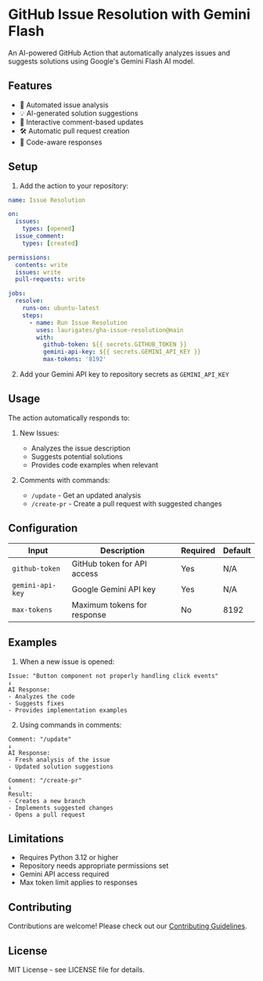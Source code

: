 # GitHub Issue Resolution with Gemini Flash

An AI-powered GitHub Action that automatically analyzes issues and suggests solutions using Google's Gemini Flash AI model.

## Features

- 🤖 Automated issue analysis
- 💡 AI-generated solution suggestions
- 🔄 Interactive comment-based updates
- 🛠️ Automatic pull request creation
- 📝 Code-aware responses

## Setup

1. Add the action to your repository:

```yaml
name: Issue Resolution

on:
  issues:
    types: [opened]
  issue_comment:
    types: [created]

permissions:
  contents: write
  issues: write
  pull-requests: write

jobs:
  resolve:
    runs-on: ubuntu-latest
    steps:
      - name: Run Issue Resolution
        uses: laurigates/gha-issue-resolution@main
        with:
          github-token: ${{ secrets.GITHUB_TOKEN }}
          gemini-api-key: ${{ secrets.GEMINI_API_KEY }}
          max-tokens: '8192'
```

2. Add your Gemini API key to repository secrets as `GEMINI_API_KEY`

## Usage

The action automatically responds to:

1. New Issues:
   - Analyzes the issue description
   - Suggests potential solutions
   - Provides code examples when relevant

2. Comments with commands:
   - `/update` - Get an updated analysis
   - `/create-pr` - Create a pull request with suggested changes

## Configuration

| Input | Description | Required | Default |
|-------|-------------|----------|---------|
| `github-token` | GitHub token for API access | Yes | N/A |
| `gemini-api-key` | Google Gemini API key | Yes | N/A |
| `max-tokens` | Maximum tokens for response | No | 8192 |

## Examples

1. When a new issue is opened:
```
Issue: "Button component not properly handling click events"
↓
AI Response:
- Analyzes the code
- Suggests fixes
- Provides implementation examples
```

2. Using commands in comments:
```
Comment: "/update"
↓
AI Response:
- Fresh analysis of the issue
- Updated solution suggestions
```

```
Comment: "/create-pr"
↓
Result:
- Creates a new branch
- Implements suggested changes
- Opens a pull request
```

## Limitations

- Requires Python 3.12 or higher
- Repository needs appropriate permissions set
- Gemini API access required
- Max token limit applies to responses

## Contributing

Contributions are welcome! Please check out our [Contributing Guidelines](CONTRIBUTING.md).

## License

MIT License - see LICENSE file for details.